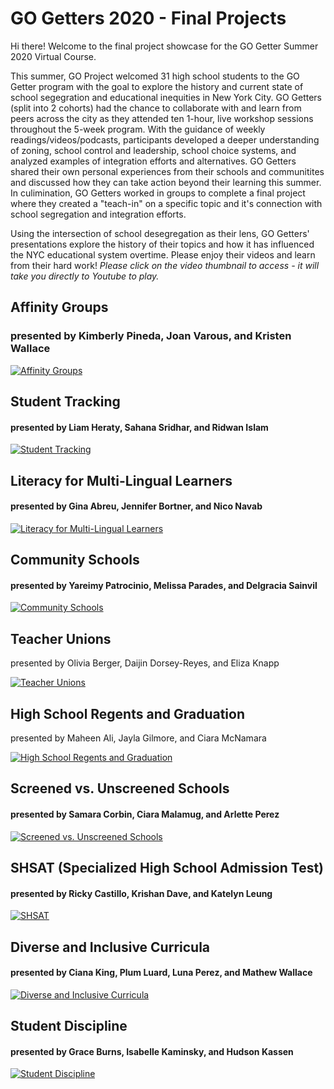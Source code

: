 # GO Getters 2020 - Final Projects

Hi there! Welcome to the final project showcase for the GO Getter Summer 2020 Virtual Course. 

This summer, GO Project welcomed 31 high school students to the GO Getter program with the goal to explore the history and current state of school segegration and educational inequities in New York City. GO Getters (split into 2 cohorts) had the chance to collaborate with and learn from peers across the city as they attended ten 1-hour, live workshop sessions throughout the 5-week program. With the guidance of weekly readings/videos/podcasts, participants developed a deeper understanding of zoning, school control and leadership, school choice systems, and analyzed examples of integration efforts and alternatives. GO Getters shared their own personal experiences from their schools and communitites and discussed how they can take action beyond their learning this summer. In culimination, GO Getters worked in groups to complete a final project where they created a "teach-in" on a specific topic and it's connection with school segregation and integration efforts. 

Using the intersection of school desegregation as their lens, GO Getters' presentations explore the history of their topics and how it has influenced the NYC educational system overtime. Please enjoy their videos and learn from their hard work! 
*Please click on the video thumbnail to access - it will take you directly to Youtube to play.*

## Affinity Groups
	
### presented by Kimberly Pineda, Joan Varous, and Kristen Wallace

[![Affinity Groups](http://img.youtube.com/vi/nsr5swWqfUY/0.jpg)](http://www.youtube.com/watch?v=nsr5swWqfUY "Affinity Groups #gogetters2020")


## Student Tracking
	
#### presented by Liam Heraty, Sahana Sridhar, and Ridwan Islam

[![Student Tracking](http://img.youtube.com/vi/inpDtmXZp6c/0.jpg)](http://www.youtube.com/watch?v=inpDtmXZp6c "Student Tracking #gogetters2020")


## Literacy for Multi-Lingual Learners

#### presented by Gina Abreu, Jennifer Bortner, and Nico Navab

[![Literacy for Multi-Lingual Learners](http://img.youtube.com/vi/48wbLAWcRME/0.jpg)](http://www.youtube.com/watch?v=48wbLAWcRME "Literacy for Multi-Lingual Learners #gogetters2020")


## Community Schools
	
#### presented by Yareimy Patrocinio, Melissa Parades, and Delgracia Sainvil
	
[![Community Schools](http://img.youtube.com/vi/TQrJofYAXmc/0.jpg)](http://www.youtube.com/watch?v=TQrJofYAXmc "Community Schools #gogetters2020")


## Teacher Unions
	
presented by Olivia Berger, Daijin Dorsey-Reyes, and Eliza Knapp
	
[![Teacher Unions](http://img.youtube.com/vi/N-_k-vbahbA/0.jpg)](http://www.youtube.com/watch?v=N-_k-vbahbA "Teacher Unions #gogetters2020")


## High School Regents and Graduation
	
presented by Maheen Ali, Jayla Gilmore, and Ciara McNamara

[![High School Regents and Graduation](http://img.youtube.com/vi/H5gHeLrN7kE/0.jpg)](http://www.youtube.com/watch?v=H5gHeLrN7kE "High School Regents and Graduation #gogetters2020")


## Screened vs. Unscreened Schools
	
#### presented by Samara Corbin, Ciara Malamug, and Arlette Perez
	
[![Screened vs. Unscreened Schools](http://img.youtube.com/vi/uUTrzwoufB4/0.jpg)](http://www.youtube.com/watch?v=uUTrzwoufB4 "Screened vs. Unscreened Schools #gogetters2020")


## SHSAT (Specialized High School Admission Test)
	
#### presented by Ricky Castillo, Krishan Dave, and Katelyn Leung
	
[![SHSAT](http://img.youtube.com/vi/yMX1DMPTskc/0.jpg)](http://www.youtube.com/watch?v=yMX1DMPTskc "SHSAT #gogetters2020")


## Diverse and Inclusive Curricula
	
#### presented by Ciana King, Plum Luard, Luna Perez, and Mathew Wallace

[![Diverse and Inclusive Curricula](http://img.youtube.com/vi/ItrzXUjgFlo/0.jpg)](http://www.youtube.com/watch?v=ItrzXUjgFlo "Diverse and Inclusive Curricula #gogetters2020")


## Student Discipline
	
#### presented by Grace Burns, Isabelle Kaminsky, and Hudson Kassen

[![Student Discipline](http://img.youtube.com/vi/9zPCz3fB1Rs/0.jpg)](http://www.youtube.com/watch?v=9zPCz3fB1Rs "Student Discipline #gogetter2020")

